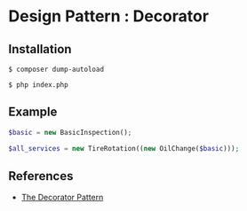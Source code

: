 # Design Pattern : Decorator

## Installation

```console
$ composer dump-autoload

$ php index.php
```

## Example

```php
$basic = new BasicInspection();

$all_services = new TireRotation((new OilChange($basic)));
```

## References
- [The Decorator Pattern](https://laracasts.com/series/design-patterns-in-php/episodes/1)
